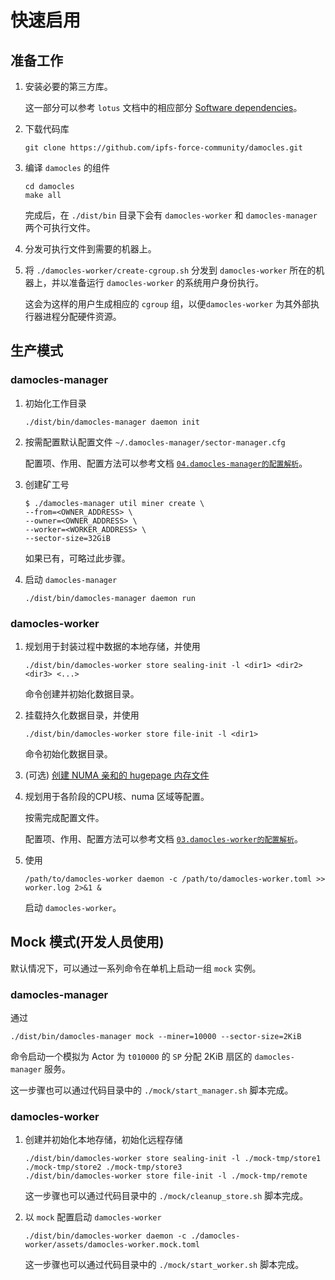 # 快速启用

## 准备工作

1. 安装必要的第三方库。

   这一部分可以参考 `lotus` 文档中的相应部分 [Software dependencies](https://lotus.filecoin.io/lotus/install/linux/#software-dependencies)。

2. 下载代码库

   ```
   git clone https://github.com/ipfs-force-community/damocles.git
   ```

3. 编译 `damocles` 的组件

   ```
   cd damocles
   make all
   ```

   完成后，在 `./dist/bin` 目录下会有 `damocles-worker` 和 `damocles-manager` 两个可执行文件。

4. 分发可执行文件到需要的机器上。

5. 将 `./damocles-worker/create-cgroup.sh` 分发到 `damocles-worker` 所在的机器上，并以准备运行 `damocles-worker` 的系统用户身份执行。

   这会为这样的用户生成相应的 `cgroup` 组，以便`damocles-worker` 为其外部执行器进程分配硬件资源。
   

## 生产模式

### damocles-manager

1. 初始化工作目录

   ```
   ./dist/bin/damocles-manager daemon init
   ```

2. 按需配置默认配置文件 `~/.damocles-manager/sector-manager.cfg`

   配置项、作用、配置方法可以参考文档 [`04.damocles-manager的配置解析`](./04.damocles-manager的配置解析.md)。 

3. 创建矿工号

   ```
   $ ./damocles-manager util miner create \
   --from=<OWNER_ADDRESS> \
   --owner=<OWNER_ADDRESS> \
   --worker=<WORKER_ADDRESS> \
   --sector-size=32GiB
   ```
   如果已有，可略过此步骤。

4. 启动 `damocles-manager`

   ```
   ./dist/bin/damocles-manager daemon run
   ```


### damocles-worker

1. 规划用于封装过程中数据的本地存储，并使用

   ```
   ./dist/bin/damocles-worker store sealing-init -l <dir1> <dir2> <dir3> <...>
   ```

   命令创建并初始化数据目录。

2. 挂载持久化数据目录，并使用

   ```
   ./dist/bin/damocles-worker store file-init -l <dir1>
   ```
   命令初始化数据目录。
3. (可选) [创建 NUMA 亲和的 hugepage 内存文件](./15.damocles-worker_PC1_HugeTLB_Pages_支持.md#damocles-worker-pc1-hugetlb-pages-%E6%94%AF%E6%8C%81) 

4. 规划用于各阶段的CPU核、numa 区域等配置。

   按需完成配置文件。

   配置项、作用、配置方法可以参考文档 [`03.damocles-worker的配置解析`](./03.damocles-worker的配置解析.md)。

5. 使用

   ```
   /path/to/damocles-worker daemon -c /path/to/damocles-worker.toml >> worker.log 2>&1 &
   ```

   启动 `damocles-worker`。


## Mock 模式(开发人员使用)

默认情况下，可以通过一系列命令在单机上启动一组 `mock` 实例。

### damocles-manager

通过

```
./dist/bin/damocles-manager mock --miner=10000 --sector-size=2KiB
```

命令启动一个模拟为 Actor 为 `t010000`   的 `SP` 分配 2KiB 扇区的 `damocles-manager` 服务。

这一步骤也可以通过代码目录中的 `./mock/start_manager.sh` 脚本完成。



### damocles-worker

1. 创建并初始化本地存储，初始化远程存储

   ```
   ./dist/bin/damocles-worker store sealing-init -l ./mock-tmp/store1 ./mock-tmp/store2 ./mock-tmp/store3
   ./dist/bin/damocles-worker store file-init -l ./mock-tmp/remote
   ```

   这一步骤也可以通过代码目录中的 `./mock/cleanup_store.sh` 脚本完成。

2. 以 `mock` 配置启动 `damocles-worker`

   ```
   ./dist/bin/damocles-worker daemon -c ./damocles-worker/assets/damocles-worker.mock.toml
   ```

   这一步骤也可以通过代码目录中的 `./mock/start_worker.sh` 脚本完成。
